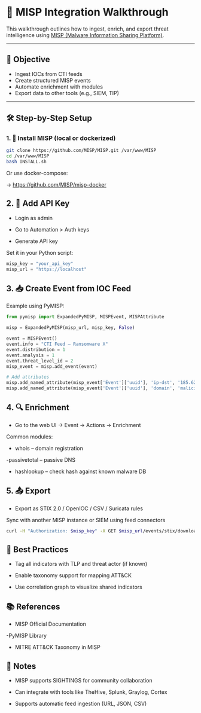 # 📡 MISP Integration Walkthrough

This walkthrough outlines how to ingest, enrich, and export threat intelligence using [MISP (Malware Information Sharing Platform)](https://www.misp-project.org/).

---

## 🎯 Objective

- Ingest IOCs from CTI feeds
- Create structured MISP events
- Automate enrichment with modules
- Export data to other tools (e.g., SIEM, TIP)

---

## 🛠️ Step-by-Step Setup

### 1. 🔐 Install MISP (local or dockerized)

```bash
git clone https://github.com/MISP/MISP.git /var/www/MISP
cd /var/www/MISP
bash INSTALL.sh
```
Or use docker-compose:

→ https://github.com/MISP/misp-docker

## 2. 🧾 Add API Key

- Login as admin

- Go to Automation > Auth keys

- Generate API key

Set it in your Python script:

```python
misp_key = "your_api_key"
misp_url = "https://localhost"
```

## 3. 📥 Create Event from IOC Feed

Example using PyMISP:

```python
from pymisp import ExpandedPyMISP, MISPEvent, MISPAttribute

misp = ExpandedPyMISP(misp_url, misp_key, False)

event = MISPEvent()
event.info = "CTI Feed – Ransomware X"
event.distribution = 1
event.analysis = 1
event.threat_level_id = 2
misp_event = misp.add_event(event)

# Add attributes
misp.add_named_attribute(misp_event['Event']['uuid'], 'ip-dst', '185.62.189.194')
misp.add_named_attribute(misp_event['Event']['uuid'], 'domain', 'malicious-c2.site')
```

## 4. 🔍 Enrichment

- Go to the web UI → Event → Actions → Enrichment

Common modules:

- whois – domain registration

 -passivetotal – passive DNS

- hashlookup – check hash against known malware DB

## 5. 📤 Export

- Export as STIX 2.0 / OpenIOC / CSV / Suricata rules

Sync with another MISP instance or SIEM using feed connectors

```bash
curl -H "Authorization: $misp_key" -X GET $misp_url/events/stix/download
```

## 🧠 Best Practices

- Tag all indicators with TLP and threat actor (if known)

- Enable taxonomy support for mapping ATT&CK

- Use correlation graph to visualize shared indicators

## 📚 References

- MISP Official Documentation

 -PyMISP Library

- MITRE ATT&CK Taxonomy in MISP

## 📝 Notes

- MISP supports SIGHTINGS for community collaboration

- Can integrate with tools like TheHive, Splunk, Graylog, Cortex

- Supports automatic feed ingestion (URL, JSON, CSV)




